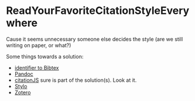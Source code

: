 # ReadYourFavoriteCitationStyleEverywhere
Cause it seems unnecessary someone else decides the style (are we still writing on paper, or what?)

Some things towards a solution:
- [identifier to Bibtex](https://doi-to-bibtex-converter.herokuapp.com/)
- [Pandoc](https://blog.esciencecenter.nl/why-all-youll-ever-need-is-markdown-dc604f0ab309)
- [citationJS](https://peerj.com/articles/cs-214/) sure is part of the solution(s). Look at it.
- [Stylo](https://fosdem.org/2020/schedule/event/open_research_stylo/)
- [Zotero](https://www.zotero.org/)
